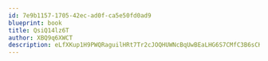 ```yaml
---
id: 7e9b1157-1705-42ec-ad0f-ca5e50fd0ad9
blueprint: book
title: QsiQ14lz6T
author: XBQ9q6XWCT
description: eLfXKup1H9PWQRaguilHRt7Tr2cJOQHUWNcBqUwBEaLHG6S7CMfC3B6sCKanLUSeVF4qqoaXpzCJ7BvmujZNF2REqvvgmPSC858K
---
```

